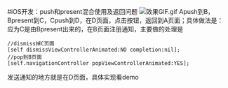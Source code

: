 #iOS开发：push和present混合使用及返回问题
![效果GIF.gif](http://upload-images.jianshu.io/upload_images/1840399-de70d8aa32665e2e.gif?imageMogr2/auto-orient/strip)
Apush到B，Bpresent到C，Cpush到D，在D页面，点击按钮，返回到A页面；具体做法是：应为C是由Bpresent出来的，在B页面注册通知，主要做的处理是

```
//dismiss掉C页面
[self dismissViewControllerAnimated:NO completion:nil];
//pop到B页面
[self.navigationController popViewControllerAnimated:YES];
```
发送通知的地方就是在D页面，具体实现看demo